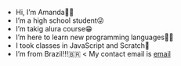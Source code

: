- Hi, I’m Amanda🐢💪
- I’m a high school student😜
- I’m takig alura course😁
- I’m here to learn new programming languages👩‍💻
- I took classes in JavaScript and Scratch🤯
- I’m from Brazil!!!🇧🇷
< My contact email is [email](amanda.benjamin.borba@escola.pr.gov.br)

